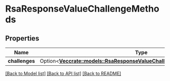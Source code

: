 # RsaResponseValueChallengeMethods

## Properties

Name | Type | Description | Notes
------------ | ------------- | ------------- | -------------
**challenges** | Option<[**Vec<crate::models::RsaResponseValueChallengeMethodsChallengesInner>**](RSAResponse_value_challengeMethods_challenges_inner.md)> |  | [optional]

[[Back to Model list]](../README.md#documentation-for-models) [[Back to API list]](../README.md#documentation-for-api-endpoints) [[Back to README]](../README.md)


